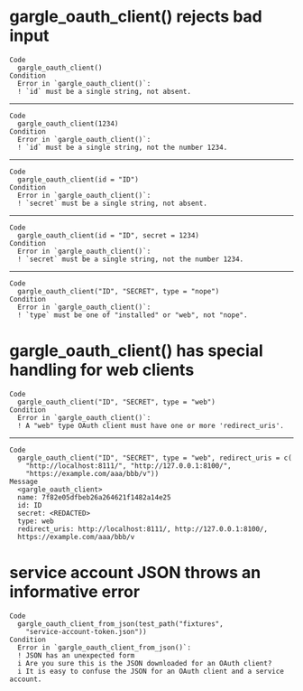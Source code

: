 # gargle_oauth_client() rejects bad input

    Code
      gargle_oauth_client()
    Condition
      Error in `gargle_oauth_client()`:
      ! `id` must be a single string, not absent.

---

    Code
      gargle_oauth_client(1234)
    Condition
      Error in `gargle_oauth_client()`:
      ! `id` must be a single string, not the number 1234.

---

    Code
      gargle_oauth_client(id = "ID")
    Condition
      Error in `gargle_oauth_client()`:
      ! `secret` must be a single string, not absent.

---

    Code
      gargle_oauth_client(id = "ID", secret = 1234)
    Condition
      Error in `gargle_oauth_client()`:
      ! `secret` must be a single string, not the number 1234.

---

    Code
      gargle_oauth_client("ID", "SECRET", type = "nope")
    Condition
      Error in `gargle_oauth_client()`:
      ! `type` must be one of "installed" or "web", not "nope".

# gargle_oauth_client() has special handling for web clients

    Code
      gargle_oauth_client("ID", "SECRET", type = "web")
    Condition
      Error in `gargle_oauth_client()`:
      ! A "web" type OAuth client must have one or more 'redirect_uris'.

---

    Code
      gargle_oauth_client("ID", "SECRET", type = "web", redirect_uris = c(
        "http://localhost:8111/", "http://127.0.0.1:8100/",
        "https://example.com/aaa/bbb/v"))
    Message
      <gargle_oauth_client>
      name: 7f82e05dfbeb26a264621f1482a14e25
      id: ID
      secret: <REDACTED>
      type: web
      redirect_uris: http://localhost:8111/, http://127.0.0.1:8100/,
      https://example.com/aaa/bbb/v

# service account JSON throws an informative error

    Code
      gargle_oauth_client_from_json(test_path("fixtures",
        "service-account-token.json"))
    Condition
      Error in `gargle_oauth_client_from_json()`:
      ! JSON has an unexpected form
      i Are you sure this is the JSON downloaded for an OAuth client?
      i It is easy to confuse the JSON for an OAuth client and a service account.

